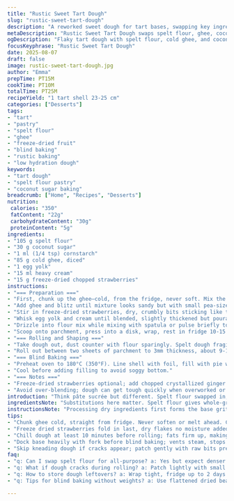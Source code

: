```yaml
---
title: "Rustic Sweet Tart Dough"
slug: "rustic-sweet-tart-dough"
description: "A reworked sweet dough for tart bases, swapping key ingredients for a unique flavor and texture. Uses spelt flour instead of all-purpose, coconut sugar in place of white. Butter swapped for cold ghee, eggs replaced with an egg yolk plus a splash of cream. Incorporates a pinch of cornstarch to tighten the crumb. Chopped freeze-dried strawberries added for subtle tartness and spots of color once baked. Prep plus chilling time roughly 25 minutes. Yields one 9-inch tart shell. Ideal for rustic fruit tarts or creamy filling bases."
metaDescription: "Rustic Sweet Tart Dough swaps spelt flour, ghee, coconut sugar for a flaky, nutty base with freeze-dried strawberries. Chill dough, blind bake, get flaky crumb."
ogDescription: "Flaky tart dough with spelt flour, cold ghee, and coconut sugar. Freeze-dried strawberries add texture. Chill, roll with parchment, blind bake just right."
focusKeyphrase: "Rustic Sweet Tart Dough"
date: 2025-08-07
draft: false
image: rustic-sweet-tart-dough.jpg
author: "Emma"
prepTime: PT15M
cookTime: PT10M
totalTime: PT25M
recipeYield: "1 tart shell 23-25 cm"
categories: ["Desserts"]
tags:
- "tart"
- "pastry"
- "spelt flour"
- "ghee"
- "freeze-dried fruit"
- "blind baking"
- "rustic baking"
- "low hydration dough"
keywords:
- "tart dough"
- "spelt flour pastry"
- "coconut sugar baking"
breadcrumb: ["Home", "Recipes", "Desserts"]
nutrition: 
 calories: "350"
 fatContent: "22g"
 carbohydrateContent: "30g"
 proteinContent: "5g"
ingredients:
- "105 g spelt flour"
- "30 g coconut sugar"
- "1 ml (1/4 tsp) cornstarch"
- "85 g cold ghee, diced"
- "1 egg yolk"
- "15 ml heavy cream"
- "15 g freeze-dried chopped strawberries"
instructions:
- "=== Preparation ==="
- "First, chunk up the ghee—cold, from the fridge, never soft. Mix the spelt flour, coconut sugar, and cornstarch in a bowl or food processor. Pulse briefly, grit forming but not powdery."
- "Add ghee and blitz until mixture looks sandy but with small pea-size lumps still visible. Over-processing turns gluten tough; watch that texture."
- "Stir in freeze-dried strawberries, dry, crumbly bits sticking like tiny crystals. Gives subtle fruity pockets when baked, no extra moisture."
- "Whisk egg yolk and cream until blended, slightly thickened but pourable."
- "Drizzle into flour mix while mixing with spatula or pulse briefly to combine. Dough should just start clumping, shaggy but forming a rough ball. Avoid overworking—too much warmth from your hands softens fats, toughening dough."
- "Scoop onto parchment, press into a disk, wrap, rest in fridge 10-15 minutes. Chill firms fats, prevents shrinkage when baking."
- "=== Rolling and Shaping ==="
- "Take dough out, dust counter with flour sparingly. Spelt dough fragile, prone to break when cold. Warm slightly in hands but keep cool."
- "Roll out between two sheets of parchment to 3mm thickness, about 9-10 inches diameter. Remove top paper, invert over tart pan, gently press dough into crevices. Trim edges with a sharp paring knife. Prick base liberally with fork to vent steam during blind baking."
- "=== Blind Baking ==="
- "Preheat oven to 180°C (350°F). Line shell with foil, fill with pie weights or dried beans. Bake 8-10 minutes until edges pale golden, base set but not colored. Remove weights, bake 2-3 more minutes until bottom feels firm and dry to the touch."
- "Cool before adding filling to avoid soggy bottom."
- "=== Notes ==="
- "Freeze-dried strawberries optional; add chopped crystallized ginger or dried lemon zest for other twists. Ghee gives nuttier vibe than butter; if unavailable, cold unsalted butter usable but reduce salt in filling. Coconut sugar darker and moist—watch dough texture, may require a sprinkle of additional flour."
- "Avoid over-blending; dough can get tough quickly when overworked or warmed. Patience chilling, watching texture more useful than exact numbers."
introduction: "Think pâte sucrée but different. Spelt flour swapped in, less refined, richer texture. Coconut sugar tints dough faintly caramel – not overpowering but interesting under fruit layers. Ghee instead of butter for nuttier depth, subtle aroma as dough chills. Egg yolk plus splash cream replaces whole egg, keeps dough tender without sticky over-hydration. Freeze-dried strawberries fold in, dry flakes that roast gently, offering speckles of tart surprise inside the crumb. Tried this after many flaky disasters, learned to respect dough temperature and texture over strict timings. Chill is everything—fails mean warm dough and dark crust. Rolling with parchment keeps fragile dough intact, no fuss with floured boards hiding little tears. Blind-bake just enough; crust needs to hold up under juicy fillings without sogginess but avoid over-browning. A simple base that holds flavors firmly yet softens at the chew. Saves well, doubles easily for bigger tarts."
ingredientsNote: "Substitutions here matter. Spelt flour gives whole-grain character but less elasticity—handle gently. Whole wheat could be swapped but expect denser result. Coconut sugar moister than refined white—if swapping back to caster sugar, reduce flour fraction slightly to avoid dry dough. Cornstarch added to bring some crispness, tighten crumb—omit if unavailable but expect softer texture. Ghee's nuttier profile changes aroma and melts differently; unsalted cold butter works but tweak salt in filling. Egg yolk plus cream replace whole egg, reducing hydration for crumbly effect while maintaining richness. Freeze-dried strawberries are optional but provide bursts of acid and visual interest; dry add-ins work best, avoid fresh for moisture balance. Chill dough twice if needed—before and after shaping—critical for workable texture and avoiding shrinkage during blind baking. Keep everything cold, especially fats and tools. Over-mixing gluten develops toughness, so think minimal manipulation, quick pulse, then hands off."
instructionsNote: "Processing dry ingredients first forms the base grit, necessary for flaky crumb. Blending in fat cold prevents it melting prematurely—hot hands tend to screw the texture. Freeze-dried fruit or zest folded in last, avoiding moisture that softens dough. Egg yolk and cream mix works better than whole egg for control, adds silkiness. Chill dough at least 10 minutes before rolling; dough should be firm but pliable enough to roll without cracking. Use parchment both sides for rolling—classic trick prevents sticking and tearing, esp. with spelt's fragile nature. Docking vents steam during blind bake, prevents bubbles. Fill foil and weights tightly—don’t let dough puff under pressure. Mid-blind bake, check edges; pale golden signals ready for weights off. A touch more cooking post-weight-removed sets base but avoid deep brown, which means dryness later. Let shell cool completely before filling: warm pastry ruins fillings, moisture migrates and turns crust soggy. Reheating dough too often dries it out, so minimal handling preferred. If dough cracks, press gently or patch lightly with raw dough—don't knead. Efficiency: pulse in food processor, rest, quick roll, blind bake while prepping filling. Expect slight variations—trust feel, sight, smell over stopwatch. Dough that smells rich but not fatty signals good butter/ghee distribution."
tips:
- "Chunk ghee cold, straight from fridge. Never soften or melt ahead. Cold fat flakes stay distinct in dough giving flaky edges, not greasy paste. Pulse mix dry ingredients first—spelt flour and coconut sugar combined with cornstarch form gritty base, not powdery. Keep pulses short; overprocessing kills crumb texture."
- "Freeze dried strawberries fold in last, dry flakes no moisture added. They toast in oven, add bursts of acid and visual contrast inside crumb. No fresh berries here or dough gets soggy, loses structure. This subtle tartness cuts sweetness but watch quantity—too many bits break dough balls."
- "Chill dough at least 10 minutes before rolling; fats firm up, making dough less sticky, easier to handle. Roll between parchment sheets, no flour board needed. Spelt flour fragile when cold so warming dough slightly in hands necessary but avoid too warm—fats soften fast, dough toughens if overworked."
- "Dock base heavily with fork before blind baking; vents steam, stops bubbles bloating crust. Use foil snugly, tight pie weights or dried beans. Halfway through blind bake, check edges for pale golden. Remove weights then bake extra few minutes sets crumb without overbrowning base—avoid dryness traps moisture and prevents soggy bottoms."
- "Skip kneading dough if cracks appear; patch gently with raw bits pressed lightly into breaks. Overworking warms fats and toughens gluten in spelt flour. Minimal handling best—pulse dry, blitz fats in cold, stir in liquids quickly. Chill twice if needed before baking to keep shape and crumb tight."
faq:
- "q: Can I swap spelt flour for all-purpose? a: Yes but expect denser crust. Spelt less gluten, more fragile. Handle dough gentler, maybe less hydration if using wheat. Texture less rustic, crumb shifts. Adjust flour if coconut sugar replaced by white caster to avoid dry dough."
- "q: What if dough cracks during rolling? a: Patch lightly with small bits of raw dough pressed in. Avoid kneading or rewarmed hands. Chill dough more. Dough needs pliable but firm feel. Warm hands soften fats too much, dough tears more. Rest longer before retry rolling."
- "q: How to store dough leftovers? a: Wrap tight, fridge up to 2 days fine. Freeze wrapped well, thaw overnight in fridge before use. Roll chilled dough, not room temp after freezing to keep shape. Repeated thawing dries dough fast. Bake blind bake shell same day for best texture."
- "q: Tips for blind baking without weights? a: Use flattened dried beans or clean rice in foil pouch. Weights keep dough flat, prevent puffing. Without them, dock extra and bake longer on lower rack to dry crust. Watch edges closely. Slight rise OK, but heavy bubbles cause breaks and bubbles inside crust."

---
```

